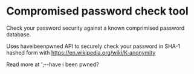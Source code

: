 # Compromised password check tool

Check your password security against a known comprimised password database.

Uses haveibeenpwned API to securely check your password in SHA-1 hashed form with https://en.wikipedia.org/wiki/K-anonymity

Read more at ';--have i been pwned?